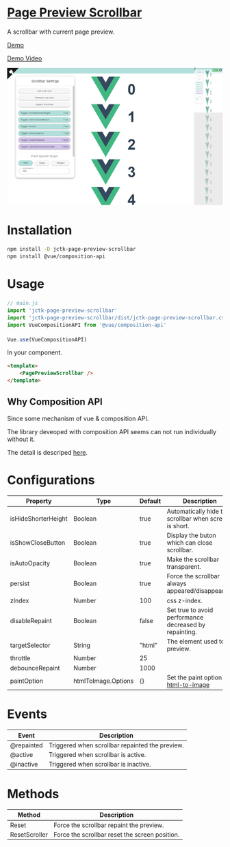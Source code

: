 # [Page Preview Scrollbar](https://github.com/Jchou24/page-preview-scrollbar)

A scrollbar with current page preview.

[Demo](https://jchou24.github.io/Demos/PagePreviewScrollbar/index.html)

[Demo Video](https://jchou24.github.io/Demos/PagePreviewScrollbar/Demo(2021-01-01).mp4)

![img](./screen_shot.png)

# Installation

```bash
npm install -D jctk-page-preview-scrollbar
npm install @vue/composition-api
``` 

# Usage

```js
// main.js
import 'jctk-page-preview-scrollbar'
import 'jctk-page-preview-scrollbar/dist/jctk-page-preview-scrollbar.css'
import VueCompositionAPI from '@vue/composition-api'

Vue.use(VueCompositionAPI)
```

In your component.
```html
<template>
    <PagePreviewScrollbar />
</template>
```

## Why Composition API

Since some mechanism of vue & composition API.

The library deveoped with composition API seems can not run individually without it.

The detail is descriped [here](https://stackoverflow.com/questions/64864935/runtime-error-integrating-a-component-lib-that-uses-vue-composition-api-you-m).

# Configurations

Property | Type | Default | Description
--- | --- | --- | ---
isHideShorterHeight | Boolean | true | Automatically hide the scrollbar when screen is short.
isShowCloseButton | Boolean | true | Display the buton which can close scrollbar.
isAutoOpacity | Boolean | true | Make the scrollbar transparent.
persist | Boolean | true | Force the scrollbar always appeared/disappeared.
zIndex | Number | 100 | css z-index.
disableRepaint | Boolean | false | Set true to avoid performance decreased by repainting.
targetSelector | String | "html" | The element used to preview.
throttle | Number | 25 |
debounceRepaint | Number | 1000 |
paintOption | htmlToImage.Options | {} | Set the paint option of [html-to-image](https://github.com/bubkoo/html-to-image)
# Events

Event | Description
--- | ---
@repainted | Triggered when scrollbar repainted the preview.
@active    | Triggered when scrollbar is active.
@inactive  | Triggered when scrollbar is inactive.

# Methods

Method | Description
--- | ---
Reset | Force the scrollbar repaint the preview.
ResetScroller | Force the scrollbar reset the screen position.
